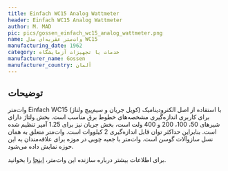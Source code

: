```yaml
---
title: Einfach WC15 Analog Wattmeter
header: Einfach WC15 Analog Wattmeter
author: M. MAD
pic: pics/gossen_einfach_wc15_analog_wattmeter.png
name: وات‌متر عقربه‌ای مدل WC15
manufacturing_date: 1962
category: خدمات یا تجهیزات آزمایشگاه
manufacturer_name: Gossen
manufacturer_country: آلمان
---
```


<h2 class="fa-IR-explanation-header">توضیحات</h2>
<p>
وات‌متر
<span class="english-text">Einfach WC15</span>
با استفاده از اصل الکترودینامیک (کویل جریان و سیم‌پیچ ولتاژ) برای کاربری
اندازه‌گیری مشخصه‌های خطوط برق مناسب است. بخش ولتاژ دارای شیرهای 50، 100، 200
و 400 ولت است، بخش جریان نیز برای 1.25 آمپر تنظیم شده است. بنابراین حداکثر
توان قابل اندازه‌گیری 2 کیلووات است. وات‌متر متعلق به همان نسل سازوآلات گوسن
است. وات‌متر با جعبه چوبی در موزه برای علاقه‌مندان به این حوزه نمایش داده
می‌شود.
</p>
<p>
برای اطلاعات بیشتر درباره سازنده این وات‌متر،
<a href="https://www.radiomuseum.org/dsp_hersteller_detail.cfm?company_id=6751" title="اطلاعات برجای مانده از شرکت Gossen">اینجا</a>
را بخوانید.
</p>
